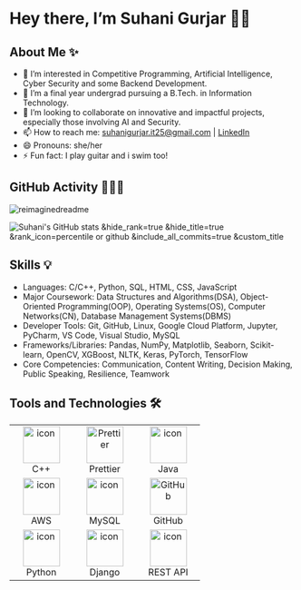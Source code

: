 # Hey there, I’m Suhani Gurjar 👋🏼   

## About Me ✨
- 👀 I’m interested in Competitive Programming, Artificial Intelligence, Cyber Security and some Backend Development.
- 🌱 I’m a final year undergrad pursuing a B.Tech. in Information Technology.
- 💞️ I’m looking to collaborate on innovative and impactful projects, especially those involving AI and Security.
- 📫 How to reach me: suhanigurjar.it25@gmail.com | [LinkedIn](https://www.linkedin.com/in/suhanigurjar)
- 😄 Pronouns: she/her
- ⚡ Fun fact: I play guitar and i swim too!

## GitHub Activity 👩🏻‍💻
<img src="https://myreadme.vercel.app/api/embed/suhaanigurjar?panels=userstatistics,toprepositories,toplanguages,commitgraph&bg_color=DEG,#000000,#240F85" alt="reimaginedreadme" />

<!---<img src="https://github-readme-stats.vercel.app/api/top-langs?username=suhaanigurjar&show_icons=true&locale=en&layout=compact&theme=chartreuse-dark"  />--->

<!---[![Suhani's GitHub stats](https://github-readme-stats.vercel.app/api?username=suhaanigurjar)](https://github.com/suhaanigurjar/github-readme-stats)--->

<!---[![Top Langs](https://github-readme-stats.vercel.app/api/top-langs/?username=suhaanigurjar)](https://github.com/suhaanigurjar/github-readme-stats)--->

<!---<p>
  <a href="https://github.com/suhaanigurjar/github-readme-stats" target="_blank">
    <img src="https://github-readme-stats.vercel.app/api/top-langs/?username=suhaanigurjar&layout=compact" alt="Top Languages" style="width:48%; display:inline-block;">
  </a>
  <img src="http://github-profile-summary-cards.vercel.app/api/cards/stats?username=suhaanigurjar&theme=github" alt="Stats" style="width:34%; display:inline-block;">
</p>--->



<!---[![Top Langs](https://github-readme-stats.vercel.app/api/top-langs/?username=suhaanigurjar&layout=pie)](https://github.com/suhaanigurjar/github-readme-stats)--->



![Suhani's GitHub stats](https://github-readme-stats.vercel.app/api?username=suhaanigurjar&hide=stars,prs&show=reviews&show_icons=true&theme=ambient_gradient&rank_icon=percentile)
&hide_rank=true
&hide_title=true
&rank_icon=percentile or github
&include_all_commits=true
&custom_title
## Skills 💡
* Languages: C/C++, Python, SQL, HTML, CSS, JavaScript
* Major Coursework: Data Structures and Algorithms(DSA), Object-Oriented Programming(OOP), Operating Systems(OS), Computer Networks(CN), Database Management Systems(DBMS)
* Developer Tools: Git, GitHub, Linux, Google Cloud Platform, Jupyter, PyCharm, VS Code, Visual Studio, MySQL
* Frameworks/Libraries: Pandas, NumPy, Matplotlib, Seaborn, Scikit-learn, OpenCV, XGBoost, NLTK, Keras, PyTorch, TensorFlow
* Core Competencies: Communication, Content Writing, Decision Making, Public Speaking, Resilience, Teamwork

## Tools and Technologies 🛠

<table align="center">
  
  <tr>
   <td align="center" width="96">
      <img src="https://techstack-generator.vercel.app/cpp-icon.svg" alt="icon" width="65" height="65" /><br>C++
    </td>
   <td align="center" width="96">
        <img src="https://techstack-generator.vercel.app/prettier-icon.svg" width="65" height="65" alt="Prettier" /><br>Prettier
    </td>
    <td align="center" width="96">
      <img src="https://techstack-generator.vercel.app/java-icon.svg" alt="icon" width="65" height="65" /><br>Java
    </td>
    <tr>
    
   <td align="center" width="96">
     <img src="https://techstack-generator.vercel.app/aws-icon.svg" alt="icon" width="65" height="65" /><br>AWS
    </td>
    <td align="center" width="96">
        <img src="https://techstack-generator.vercel.app/mysql-icon.svg" alt="icon" width="65" height="65" /><br>MySQL
   </td>
    <td align="center" width="96">
        <img src="https://techstack-generator.vercel.app/github-icon.svg" width="65" height="65" alt="GitHub" /><br>GitHub
    </td>
  </tr>
    
  </tr>
  <tr>
   <td align="center" width="96">
      <img src="https://techstack-generator.vercel.app/python-icon.svg" alt="icon" width="65" height="65" /><br>Python
    </td>
    <td align="center" width="96">
       <img src="https://techstack-generator.vercel.app/django-icon.svg" alt="icon" width="65" height="65" /><br>Django
    </td>
   <td align="center" width="96">
      <img src="https://techstack-generator.vercel.app/restapi-icon.svg" alt="icon" width="65" height="65" /><br>REST API
    </td>
  </tr>
</table>


<!---
suhaanigurjar/suhaanigurjar is a ✨ special ✨ repository because its `README.md` (this file) appears on your GitHub profile.
You can click the Preview link to take a look at your changes.  --->
<!---## GitHub Stats ⚡️--->
<!---[](https://github.com/suhaanigurjar/suhaanigurjar/blob/main/asci_page-0001.jpg)--->
<!---<img src="https://github-readme-streak-stats.herokuapp.com/?user=suhaanigurjar&theme=tokyonight" alt="mystreak"/>--->



<!---<img src="https://ionicabizau.github.io/github-profile-languages/api.html?suhaanigurjar" />--->

<!--<img src="http://github-profile-summary-cards.vercel.app/api/cards/repos-per-language?username=suhaanigurjar&theme=2077"/>-->
<!---<img src="http://github-profile-summary-cards.vercel.app/api/cards/most-commit-language?username=suhaanigurjar&theme=2077"/>--->

<!--<img src="http://github-profile-summary-cards.vercel.app/api/cards/productive-time?username=suhaanigurjar&theme=2077&utcOffset=+5.30"/>--> <!--this one works, bas abhi no space so commented out-->


<!---<img src="https://denvercoder1-github-readme-stats.vercel.app/api?username=suhaanigurjar&show_icons=true&count_private=true&theme=react&border_color=7F3FBF&bg_color=0D1117&title_color=F85D7F&icon_color=F8D866" height="192px" width="49.5%"/>--->
  

<p>
  <!---<img src="http://github-profile-summary-cards.vercel.app/api/cards/profile-details?username=suhaanigurjar&theme=github" alt="Profile Details" style="width:66%; display:inline-block;">--->
  <!---<img src="http://github-profile-summary-cards.vercel.app/api/cards/stats?username=suhaanigurjar&theme=github" alt="Stats" style="width:32%; display:inline-block;">--->




<!---<img src="https://github.com/suhaanigurjar/suhaanigurjar/blob/main/abc (1).jpg"/>--->
